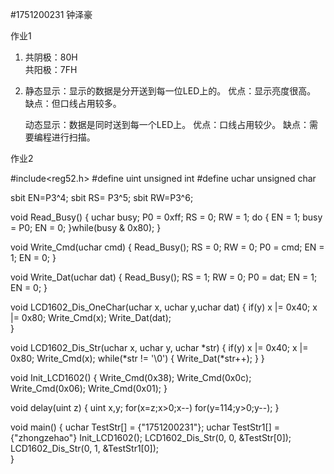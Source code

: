 #1751200231 钟泽豪

作业1                      
1.   共阴极：80H   
      共阳极：7FH
2. 静态显示：显示的数据是分开送到每一位LED上的。
                   优点：显示亮度很高。
                   缺点：但口线占用较多。
    
    动态显示：数据是同时送到每一个LED上。
                   优点：口线占用较少。
                   缺点：需要编程进行扫描。

作业2

#include<reg52.h>
#define uint unsigned int
#define uchar unsigned char

sbit  EN=P3^4;
sbit  RS= P3^5;
sbit  RW=P3^6;

void Read_Busy()
{
	uchar busy;
	P0 = 0xff;
	RS = 0;
	RW = 1;
	do
	{
		EN = 1;
		busy = P0;
		EN = 0;
	}while(busy & 0x80);
}

void Write_Cmd(uchar cmd)
{
	Read_Busy();
	RS = 0;
	RW = 0;
	P0 = cmd;
	EN = 1;
	EN = 0;
}

void Write_Dat(uchar dat)
{
	Read_Busy();
	RS = 1;
	RW = 0;
	P0 = dat;
	EN = 1;
	EN = 0;
}

void LCD1602_Dis_OneChar(uchar x, uchar y,uchar dat)
{
	if(y)	x |= 0x40;
	x |= 0x80;
	Write_Cmd(x);
	Write_Dat(dat);		
}

void LCD1602_Dis_Str(uchar x, uchar y, uchar *str)
{
	if(y) x |= 0x40;
	x |= 0x80;
	Write_Cmd(x);
	while(*str != '\0')
	{
		Write_Dat(*str++);
	}
}

void Init_LCD1602()
{
	Write_Cmd(0x38); 
	Write_Cmd(0x0c); 
	Write_Cmd(0x06); 
	Write_Cmd(0x01); 
}


void delay(uint z)
{
	uint x,y;
	for(x=z;x>0;x--)
		for(y=114;y>0;y--);
}

void main()
{
	uchar TestStr[] = {"1751200231"};
	uchar TestStr1[] = {"zhongzehao"}
	Init_LCD1602();
	LCD1602_Dis_Str(0, 0, &TestStr[0]);	
	LCD1602_Dis_Str(0, 1, &TestStr1[0]);	
}